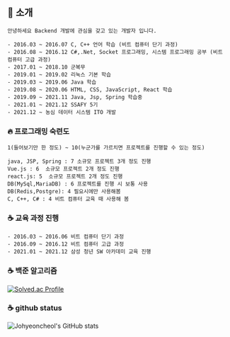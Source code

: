 ## 👋 소개
```
안녕하세요 Backend 개발에 관심을 갖고 있는 개발자 입니다.

- 2016.03 ~ 2016.07 C, C++ 언어 학습 (비트 컴퓨터 단기 과정)
- 2016.08 ~ 2016.12 C#,.Net, Socket 프로그래밍, 시스템 프로그래밍 공부 (비트 컴퓨터 고급 과정)
- 2017.01 ~ 2018.10 군복무
- 2019.01 ~ 2019.02 리눅스 기본 학습
- 2019.03 ~ 2019.06 Java 학습
- 2019.08 ~ 2020.06 HTML, CSS, JavaScript, React 학습
- 2019.09 ~ 2021.11 Java, Jsp, Spring 학습중 
- 2021.01 ~ 2021.12 SSAFY 5기
- 2021.12 ~ 농심 데이터 시스템 ITO 개발
```


### 🔥 프로그래밍 숙련도
```
1(들어보기만 한 정도) ~ 10(누군가를 가르치면 프로젝트를 진행할 수 있는 정도)

java, JSP, Spring : 7 소규모 프로젝트 3개 정도 진행
Vue.js : 6  소규모 프로젝트 2개 정도 진행
react.js: 5  소규모 프로젝트 2개 정도 진행
DB(MySql,MariaDB) : 6 프로젝트를 진행 시 보통 사용
DB(Redis,Postgre): 4 필요시에만 사용해봄
C, C++, C# : 4 비트 컴퓨터 교육 때 사용해 봄

```

### ☕ 교육 과정 진행
```
- 2016.03 ~ 2016.06 비트 컴퓨터 단기 과정
- 2016.09 ~ 2016.12 비트 컴퓨터 고급 과정
- 2021.01 ~ 2021.12 삼성 청년 SW 아카데미 교육 진행
```

### ☕ 백준 알고리즘
[![Solved.ac Profile](http://mazassumnida.wtf/api/v2/generate_badge?boj=qweas46)](https://solved.ac/qweas46/)


### ☕ github status
![Johyeoncheol's GitHub stats](https://github-readme-stats.vercel.app/api?username=johyeoncheol&show_icons=true&theme=radical)
